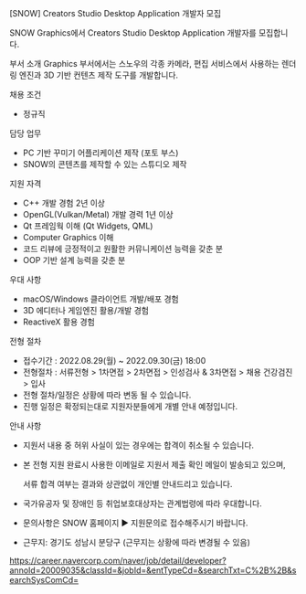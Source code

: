 [SNOW] Creators Studio Desktop Application 개발자 모집

SNOW Graphics에서 Creators Studio Desktop Application 개발자를 모집합니다.

부서 소개
Graphics 부서에서는 스노우의 각종 카메라, 편집 서비스에서 사용하는 렌더링 엔진과 3D 기반 컨텐츠 제작 도구를 개발합니다.


채용 조건
- 정규직 

담당 업무
- PC 기반 꾸미기 어플리케이션 제작 (포토 부스)
- SNOW의 콘텐츠를 제작할 수 있는 스튜디오 제작

지원 자격
- C++ 개발 경험 2년 이상
- OpenGL(Vulkan/Metal) 개발 경력 1년 이상
- Qt 프레임웍 이해 (Qt Widgets, QML)
- Computer Graphics 이해
- 코드 리뷰에 긍정적이고 원활한 커뮤니케이션 능력을 갖춘 분
- OOP 기반 설계 능력을 갖춘 분


우대 사항
- macOS/Windows 클라이언트 개발/배포 경험
- 3D 에디터나 게임엔진 활용/개발 경험
- ReactiveX 활용 경험

전형 절차
- 접수기간 : 2022.08.29(월) ~ 2022.09.30(금) 18:00
- 전형절차 : 서류전형 > 1차면접 > 2차면접 > 인성검사 & 3차면접 > 채용 건강검진 > 입사
- 전형 절차/일정은 상황에 따라 변동 될 수 있습니다.
- 진행 일정은 확정되는대로 지원자분들에게 개별 안내 예정입니다.

안내 사항
- 지원서 내용 중 허위 사실이 있는 경우에는 합격이 취소될 수 있습니다.

- 본 전형 지원 완료시 사용한 이메일로 지원서 제출 확인 메일이 발송되고 있으며, 

  서류 합격 여부는 결과와 상관없이 개인별 안내드리고 있습니다.

- 국가유공자 및 장애인 등 취업보호대상자는 관계법령에 따라 우대합니다.
- 문의사항은 SNOW 홈페이지 ▶ 지원문의로 접수해주시기 바랍니다.

- 근무지: 경기도 성남시 분당구 (근무지는 상황에 따라 변경될 수 있음)

https://career.navercorp.com/naver/job/detail/developer?annoId=20009035&classId=&jobId=&entTypeCd=&searchTxt=C%2B%2B&searchSysComCd=

